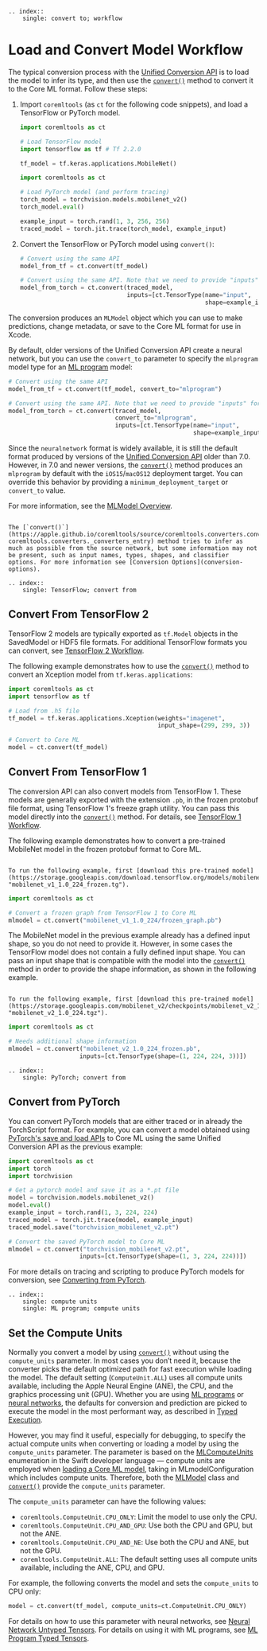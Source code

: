 ```{eval-rst}
.. index::
    single: convert to; workflow
```



# Load and Convert Model Workflow
 
The typical conversion process with the [Unified Conversion API](convert-learning-models) is to load the model to infer its type, and then use the [`convert()`](https://apple.github.io/coremltools/source/coremltools.converters.convert.html#module-coremltools.converters._converters_entry) method to convert it to the Core ML format. Follow these steps:

1. Import `coremltools` (as `ct` for the following code snippets), and load a TensorFlow or PyTorch model.
    
	```python TensorFlow
	import coremltools as ct

	# Load TensorFlow model
	import tensorflow as tf # Tf 2.2.0

	tf_model = tf.keras.applications.MobileNet()
	```
    
	```python PyTorch
	import coremltools as ct

	# Load PyTorch model (and perform tracing)
	torch_model = torchvision.models.mobilenet_v2()
	torch_model.eval() 

	example_input = torch.rand(1, 3, 256, 256)
	traced_model = torch.jit.trace(torch_model, example_input)
	```

2. Convert the TensorFlow or PyTorch model using `convert()`:
    
	```python TensorFlow
	# Convert using the same API
	model_from_tf = ct.convert(tf_model)
	```
    
	```python PyTorch
	# Convert using the same API. Note that we need to provide "inputs" for pytorch conversion.
	model_from_torch = ct.convert(traced_model,
								  inputs=[ct.TensorType(name="input", 
														shape=example_input.shape)])
	```

The conversion produces an `MLModel` object which you can use to make predictions, change metadata, or save to the Core ML format for use in Xcode. 

By default, older versions of the Unified Conversion API create a neural network, but you can use the `convert_to` parameter to specify the `mlprogram` model type for an [ML program](convert-to-ml-program) model:

```python TensorFlow
# Convert using the same API
model_from_tf = ct.convert(tf_model, convert_to="mlprogram")
```

```python PyTorch
# Convert using the same API. Note that we need to provide "inputs" for pytorch conversion.
model_from_torch = ct.convert(traced_model,
							  convert_to="mlprogram",
                              inputs=[ct.TensorType(name="input", 
                                                    shape=example_input.shape)])
```

Since the `neuralnetwork` format is widely available, it is still the default format produced by versions of the [Unified Conversion API](unified-conversion-api) older than 7.0. However, in 7.0 and newer versions, the [`convert()`](https://apple.github.io/coremltools/source/coremltools.converters.convert.html#module-coremltools.converters._converters_entry) method produces an `mlprogram` by default with the `iOS15`/`macOS12` deployment target. You can override this behavior by providing a `minimum_deployment_target` or `convert_to` value.

For more information, see the [MLModel Overview](mlmodel).

```{admonition} Conversion Options

The [`convert()`](https://apple.github.io/coremltools/source/coremltools.converters.convert.html#module-coremltools.converters._converters_entry) method tries to infer as much as possible from the source network, but some information may not be present, such as input names, types, shapes, and classifier options. For more information see [Conversion Options](conversion-options).
```

```{eval-rst}
.. index:: 
    single: TensorFlow; convert from
```


## Convert From TensorFlow 2

TensorFlow 2 models are typically exported as `tf.Model` objects in the SavedModel or HDF5 file formats. For additional TensorFlow formats you can convert, see [TensorFlow 2 Workflow](tensorflow-2).

The following example demonstrates how to use the [`convert()`](https://apple.github.io/coremltools/source/coremltools.converters.convert.html#module-coremltools.converters._converters_entry) method to convert an Xception model from `tf.keras.applications`:

```python
import coremltools as ct 
import tensorflow as tf

# Load from .h5 file
tf_model = tf.keras.applications.Xception(weights="imagenet", 
                                          input_shape=(299, 299, 3))

# Convert to Core ML
model = ct.convert(tf_model)
```

## Convert From TensorFlow 1

The conversion API can also convert models from TensorFlow 1. These models are generally exported with the extension `.pb`, in the frozen protobuf file format, using TensorFlow 1's freeze graph utility. You can pass this model directly into the [`convert()`](https://apple.github.io/coremltools/source/coremltools.converters.convert.html#module-coremltools.converters._converters_entry) method. For details, see [TensorFlow 1 Workflow](tensorflow-1-workflow).

The following example demonstrates how to convert a pre-trained MobileNet model in the frozen protobuf format to Core ML. 

```{admonition} Download for the Following Example

To run the following example, first [download this pre-trained model](https://storage.googleapis.com/download.tensorflow.org/models/mobilenet_v1_1.0_224_frozen.tgz "mobilenet_v1_1.0_224_frozen.tg").
```

```python
import coremltools as ct

# Convert a frozen graph from TensorFlow 1 to Core ML
mlmodel = ct.convert("mobilenet_v1_1.0_224/frozen_graph.pb")
```

The MobileNet model in the previous example already has a defined input shape, so you do not need to provide it. However, in some cases the TensorFlow model does not contain a fully defined input shape. You can pass an input shape that is compatible with the model into the [`convert()`](https://apple.github.io/coremltools/source/coremltools.converters.convert.html#module-coremltools.converters._converters_entry) method in order to provide the shape information, as shown in the following example.

```{admonition} Download for the Following Example

To run the following example, first [download this pre-trained model](https://storage.googleapis.com/mobilenet_v2/checkpoints/mobilenet_v2_1.0_224.tgz "mobilenet_v2_1.0_224.tgz").

```

```python
import coremltools as ct

# Needs additional shape information
mlmodel = ct.convert("mobilenet_v2_1.0_224_frozen.pb",
                    inputs=[ct.TensorType(shape=(1, 224, 224, 3))])
```

```{eval-rst}
.. index:: 
    single: PyTorch; convert from
```

## Convert from PyTorch

You can convert PyTorch models that are either traced or in already the TorchScript format. For example, you can convert a model obtained using [PyTorch's save and load APIs](https://pytorch.org/tutorials/beginner/saving_loading_models.html) to Core ML using the same Unified Conversion API as the previous example:

```python
import coremltools as ct
import torch
import torchvision

# Get a pytorch model and save it as a *.pt file
model = torchvision.models.mobilenet_v2()
model.eval()
example_input = torch.rand(1, 3, 224, 224)
traced_model = torch.jit.trace(model, example_input)
traced_model.save("torchvision_mobilenet_v2.pt")

# Convert the saved PyTorch model to Core ML
mlmodel = ct.convert("torchvision_mobilenet_v2.pt",
                    inputs=[ct.TensorType(shape=(1, 3, 224, 224))])
```

For more details on tracing and scripting to produce PyTorch models for conversion, see [Converting from PyTorch](convert-pytorch).

```{eval-rst}
.. index:: 
    single: compute units
    single: ML program; compute units
```


## Set the Compute Units

Normally you convert a model by using [`convert()`](https://apple.github.io/coremltools/source/coremltools.converters.convert.html#module-coremltools.converters._converters_entry) without using the `compute_units` parameter. In most cases you don’t need it, because the converter picks the default optimized path for fast execution while loading the model. The default setting (`ComputeUnit.ALL`) uses all compute units available, including the Apple Neural Engine (ANE), the CPU, and the graphics processing unit (GPU). Whether you are using [ML programs](convert-to-ml-program) or [neural networks](convert-to-neural-network), the defaults for conversion and prediction are picked to execute the model in the most performant way, as described in [Typed Execution](typed-execution).

However, you may find it useful, especially for debugging, to specify the actual compute units when converting or loading a model by using the `compute_units` parameter. The parameter is based on the [MLComputeUnits](https://developer.apple.com/documentation/coreml/mlcomputeunits) enumeration in the Swift developer language — compute units are employed when [loading a Core ML model](https://developer.apple.com/documentation/coreml/mlmodel/3600218-load), taking in MLmodelConfiguration which includes compute units. Therefore, both the [MLModel](https://apple.github.io/coremltools/source/coremltools.models.html#module-coremltools.models.model) class and  [`convert()`](https://apple.github.io/coremltools/source/coremltools.converters.convert.html#module-coremltools.converters._converters_entry) provide the `compute_units` parameter. 

The `compute_units` parameter can have the following values:

- `coremltools.ComputeUnit.CPU_ONLY`: Limit the model to use only the CPU.
- `coremltools.ComputeUnit.CPU_AND_GPU`: Use both the CPU and GPU, but not the ANE.
- `coremltools.ComputeUnit.CPU_AND_NE`: Use both the CPU and ANE, but not the GPU.
- `coremltools.ComputeUnit.ALL`: The default setting uses all compute units available, including the ANE, CPU, and GPU.

For example, the following converts the model and sets the `compute_units` to CPU only:

```python
model = ct.convert(tf_model, compute_units=ct.ComputeUnit.CPU_ONLY)
```

For details on how to use this parameter with neural networks, see [Neural Network Untyped Tensors](typed-execution.md#neural-network-untyped-tensors). For details on using it with ML programs, see [ML Program Typed Tensors](typed-execution.md#ml-program-typed-tensors).


